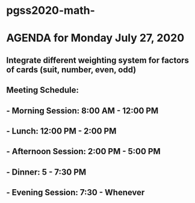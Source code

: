 # pgss2020-math-

# AGENDA for Monday July 27, 2020
## Integrate different weighting system for factors of cards (suit, number, even, odd)
## Meeting Schedule:
## - Morning Session: 8:00 AM - 12:00 PM
## - Lunch: 12:00 PM - 2:00 PM
## - Afternoon Session: 2:00 PM - 5:00 PM
## - Dinner: 5 - 7:30 PM
## - Evening Session: 7:30 - Whenever
